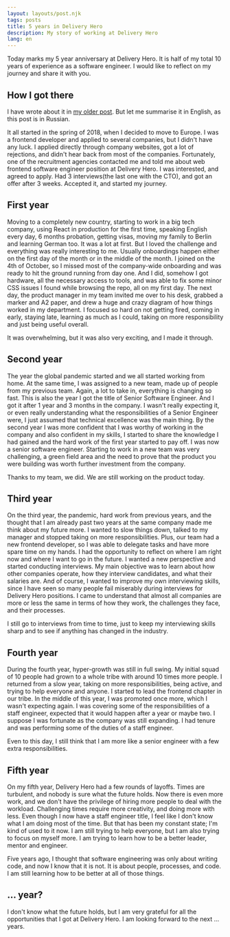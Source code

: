 ```yaml
---
layout: layouts/post.njk
tags: posts
title: 5 years in Delivery Hero
description: My story of working at Delivery Hero
lang: en
---
```


Today marks my 5 year anniversary at Delivery Hero. It is half of my total 10 years of experience as a software engineer. I would like to reflect on my journey and share it with you.

## How I got there

I have wrote about it in [my older post](https://jarjan.xyz/post/jjermany/). But let me summarise it in English, as this post is in Russian.

It all started in the spring of 2018, when I decided to move to Europe. I was a frontend developer and applied to several companies, but I didn't have any luck. I applied directly through company websites, got a lot of rejections, and didn't hear back from most of the companies. Fortunately, one of the recruitment agencies contacted me and told me about web frontend software engineer position at Delivery Hero. I was interested, and agreed to apply. Had 3 interviews(the last one with the CTO), and got an offer after 3 weeks. Accepted it, and started my journey.

## First year

Moving to a completely new country, starting to work in a big tech company, using React in production for the first time, speaking English every day, 6 months probation, getting visas, moving my family to Berlin and learning German too. It was a lot at first. But I loved the challenge and everything was really interesting to me. Usually onboardings happen either on the first day of the month or in the middle of the month. I joined on the 4th of October, so I missed most of the company-wide onboarding and was ready to hit the ground running from day one. And I did, somehow I got hardware, all the necessary access to tools, and was able to fix some minor CSS issues I found while browsing the repo, all on my first day. The next day, the product manager in my team invited me over to his desk, grabbed a marker and A2 paper, and drew a huge and crazy diagram of how things worked in my department. I focused so hard on not getting fired, coming in early, staying late, learning as much as I could, taking on more responsibility and just being useful overall.

It was overwhelming, but it was also very exciting, and I made it through.

## Second year

The year the global pandemic started and we all started working from home. At the same time, I was assigned to a new team, made up of people from my previous team. Again, a lot to take in, everything is changing so fast. This is also the year I got the title of Senior Software Engineer. And I got it after 1 year and 3 months in the company. I wasn't really expecting it, or even really understanding what the responsibilities of a Senior Engineer were, I just assumed that technical excellence was the main thing. By the second year I was more confident that I was worthy of working in the company and also confident in my skills, I started to share the knowledge I had gained and the hard work of the first year started to pay off. I was now a senior software engineer. Starting to work in a new team was very challenging, a green field area and the need to prove that the product you were building was worth further investment from the company.

Thanks to my team, we did. We are still working on the product today.

## Third year

On the third year, the pandemic, hard work from previous years, and the thought that I am already past two years at the same company made me think about my future more. I wanted to slow things down, talked to my manager and stopped taking on more responsibilities. Plus, our team had a new frontend developer, so I was able to delegate tasks and have more spare time on my hands. I had the opportunity to reflect on where I am right now and where I want to go in the future. I wanted a new perspective and started conducting interviews. My main objective was to learn about how other companies operate, how they interview candidates, and what their salaries are. And of course, I wanted to improve my own interviewing skills, since I have seen so many people fail miserably during interviews for Delivery Hero positions. I came to understand that almost all companies are more or less the same in terms of how they work, the challenges they face, and their processes.

I still go to interviews from time to time, just to keep my interviewing skills sharp and to see if anything has changed in the industry.

## Fourth year

During the fourth year, hyper-growth was still in full swing. My initial squad of 10 people had grown to a whole tribe with around 10 times more people. I returned from a slow year, taking on more responsibilities, being active, and trying to help everyone and anyone. I started to lead the frontend chapter in our tribe. In the middle of this year, I was promoted once more, which I wasn't expecting again. I was covering some of the responsibilities of a staff engineer, expected that it would happen after a year or maybe two. I suppose I was fortunate as the company was still expanding. I had tenure and was performing some of the duties of a staff engineer.

Even to this day, I still think that I am more like a senior engineer with a few extra responsibilities.

## Fifth year

On my fifth year, Delivery Hero had a few rounds of layoffs. Times are turbulent, and nobody is sure what the future holds. Now there is even more work, and we don't have the privilege of hiring more people to deal with the workload. Challenging times require more creativity, and doing more with less. Even though I now have a staff engineer title, I feel like I don't know what I am doing most of the time. But that has been my constant state; I'm kind of used to it now. I am still trying to help everyone, but I am also trying to focus on myself more. I am trying to learn how to be a better leader, mentor and engineer.

Five years ago, I thought that software engineering was only about writing code, and now I know that it is not. It is about people, processes, and code. I am still learning how to be better at all of those things.

## ... year?

I don't know what the future holds, but I am very grateful for all the opportunities that I got at Delivery Hero. I am looking forward to the next ... years.
